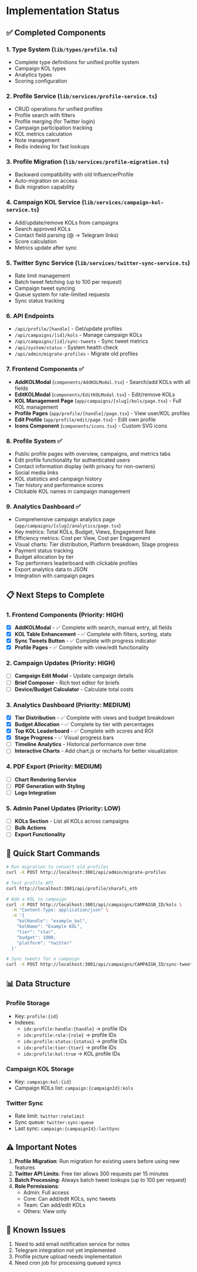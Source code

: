 # Implementation Status

## ✅ Completed Components

### 1. Type System (`lib/types/profile.ts`)
- Complete type definitions for unified profile system
- Campaign KOL types
- Analytics types
- Scoring configuration

### 2. Profile Service (`lib/services/profile-service.ts`)
- CRUD operations for unified profiles
- Profile search with filters
- Profile merging (for Twitter login)
- Campaign participation tracking
- KOL metrics calculation
- Note management
- Redis indexing for fast lookups

### 3. Profile Migration (`lib/services/profile-migration.ts`)
- Backward compatibility with old InfluencerProfile
- Auto-migration on access
- Bulk migration capability

### 4. Campaign KOL Service (`lib/services/campaign-kol-service.ts`)
- Add/update/remove KOLs from campaigns
- Search approved KOLs
- Contact field parsing (@ → Telegram links)
- Score calculation
- Metrics update after sync

### 5. Twitter Sync Service (`lib/services/twitter-sync-service.ts`)
- Rate limit management
- Batch tweet fetching (up to 100 per request)
- Campaign tweet syncing
- Queue system for rate-limited requests
- Sync status tracking

### 6. API Endpoints
- `/api/profile/[handle]` - Get/update profiles
- `/api/campaigns/[id]/kols` - Manage campaign KOLs
- `/api/campaigns/[id]/sync-tweets` - Sync tweet metrics
- `/api/system/status` - System health check
- `/api/admin/migrate-profiles` - Migrate old profiles

### 7. Frontend Components ✅
- **AddKOLModal** (`components/AddKOLModal.tsx`) - Search/add KOLs with all fields
- **EditKOLModal** (`components/EditKOLModal.tsx`) - Edit/remove KOLs
- **KOL Management Page** (`app/campaigns/[slug]/kols/page.tsx`) - Full KOL management
- **Profile Pages** (`app/profile/[handle]/page.tsx`) - View user/KOL profiles
- **Edit Profile** (`app/profile/edit/page.tsx`) - Edit own profile
- **Icons Component** (`components/icons.tsx`) - Custom SVG icons

### 8. Profile System ✅
- Public profile pages with overview, campaigns, and metrics tabs
- Edit profile functionality for authenticated users
- Contact information display (with privacy for non-owners)
- Social media links
- KOL statistics and campaign history
- Tier history and performance scores
- Clickable KOL names in campaign management

### 9. Analytics Dashboard ✅
- Comprehensive campaign analytics page (`app/campaigns/[slug]/analytics/page.tsx`)
- Key metrics: Total KOLs, Budget, Views, Engagement Rate
- Efficiency metrics: Cost per View, Cost per Engagement
- Visual charts: Tier distribution, Platform breakdown, Stage progress
- Payment status tracking
- Budget allocation by tier
- Top performers leaderboard with clickable profiles
- Export analytics data to JSON
- Integration with campaign pages

## 📋 Next Steps to Complete

### 1. Frontend Components (Priority: HIGH)
- [x] **AddKOLModal** - ✅ Complete with search, manual entry, all fields
- [x] **KOL Table Enhancement** - ✅ Complete with filters, sorting, stats
- [x] **Sync Tweets Button** - ✅ Complete with progress indicator
- [x] **Profile Pages** - ✅ Complete with view/edit functionality

### 2. Campaign Updates (Priority: HIGH)
- [ ] **Campaign Edit Modal** - Update campaign details
- [ ] **Brief Composer** - Rich text editor for briefs
- [ ] **Device/Budget Calculator** - Calculate total costs

### 3. Analytics Dashboard (Priority: MEDIUM)
- [x] **Tier Distribution** - ✅ Complete with views and budget breakdown
- [x] **Budget Allocation** - ✅ Complete by tier with percentages
- [x] **Top KOL Leaderboard** - ✅ Complete with scores and ROI
- [x] **Stage Progress** - ✅ Visual progress bars
- [ ] **Timeline Analytics** - Historical performance over time
- [ ] **Interactive Charts** - Add chart.js or recharts for better visualization

### 4. PDF Export (Priority: MEDIUM)
- [ ] **Chart Rendering Service**
- [ ] **PDF Generation with Styling**
- [ ] **Logo Integration**

### 5. Admin Panel Updates (Priority: LOW)
- [ ] **KOLs Section** - List all KOLs across campaigns
- [ ] **Bulk Actions**
- [ ] **Export Functionality**

## 🚀 Quick Start Commands

```bash
# Run migration to convert old profiles
curl -X POST http://localhost:3001/api/admin/migrate-profiles

# Test profile API
curl http://localhost:3001/api/profile/sharafi_eth

# Add a KOL to campaign
curl -X POST http://localhost:3001/api/campaigns/CAMPAIGN_ID/kols \
  -H "Content-Type: application/json" \
  -d '{
    "kolHandle": "example_kol",
    "kolName": "Example KOL",
    "tier": "star",
    "budget": 1000,
    "platform": "twitter"
  }'

# Sync tweets for a campaign
curl -X POST http://localhost:3001/api/campaigns/CAMPAIGN_ID/sync-tweets
```

## 📊 Data Structure

### Profile Storage
- Key: `profile:{id}`
- Indexes:
  - `idx:profile:handle:{handle}` → profile IDs
  - `idx:profile:role:{role}` → profile IDs
  - `idx:profile:status:{status}` → profile IDs
  - `idx:profile:tier:{tier}` → profile IDs
  - `idx:profile:kol:true` → KOL profile IDs

### Campaign KOL Storage
- Key: `campaign:kol:{id}`
- Campaign KOLs list: `campaign:{campaignId}:kols`

### Twitter Sync
- Rate limit: `twitter:ratelimit`
- Sync queue: `twitter:sync:queue`
- Last sync: `campaign:{campaignId}:lastSync`

## ⚠️ Important Notes

1. **Profile Migration**: Run migration for existing users before using new features
2. **Twitter API Limits**: Free tier allows 300 requests per 15 minutes
3. **Batch Processing**: Always batch tweet lookups (up to 100 per request)
4. **Role Permissions**:
   - Admin: Full access
   - Core: Can add/edit KOLs, sync tweets
   - Team: Can add/edit KOLs
   - Others: View only

## 🐛 Known Issues

1. Need to add email notification service for notes
2. Telegram integration not yet implemented
3. Profile picture upload needs implementation
4. Need cron job for processing queued syncs 